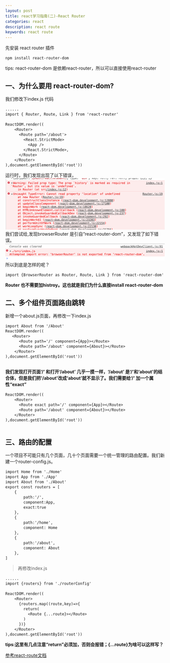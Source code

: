 ```yaml
---
layout: post
title: react学习指南(二)-React Router
categories: react
description: react route
keywords: react route
---
```



先安装 react router 插件
```
npm install react-router-dom
```

tips: react-router-dom 是依赖react-router，所以可以直接使用react-router

## 一、为什么要用 react-router-dom?
我们修改下index.js 代码

```
......
import { Router, Route, Link } from 'react-router'

ReactDOM.render((
    <Router>
      <Route path='/about'>
        <React.StrictMode>
          <App />
        </React.StrictMode>,
      </Route>
    </Router>
),document.getElementById('root'))

```
运行时，我们发现出现了以下错误，
![](/images/react/react-router-01.png)
我们尝试给<Router history={browserRouter}>,发现browserRouter 是引自“react-router-dom”，又发现了如下错误。
![](/images/react/react-router-02.png)
所以到底是怎样的呢？
	
```
import {BrowserRouter as Router, Route, Link } from 'react-router-dom'
```	
	
**Router 也不需要加histroy。这也就是我们为什么直接install react-router-dom**
	
	
## 二、多个组件页面路由跳转
	
新增一个about.js页面，再修改一下index.js
	
	
```
import About from '/About'
ReactDOM.render((
   <Router>
      <Route path='/' component={App}></Route>
      <Route path='/about' component={About}></Route>
    </Router>
),document.getElementById('root'))
	
```
	
**我们发现打开页面‘/’ 和打开‘/about’ 几乎一摸一样，‘/about’ 是‘/’和‘about’的结合体，但是我们把'/about'改成‘about’就不显示了。我们需要给‘/’ 加一个属性“exact”**
	
```
ReactDOM.render((
    <Router>
      <Route exact path='/' component={App}></Route>
      <Route path='/about' component={About}></Route>
    </Router>
),document.getElementById('root'))
	
```

	
	
## 三、路由的配置
	
一个项目不可能只有几个页面，几十个页面需要一个统一管理的路由配置。我们新建一个router-config.js。
	
```
import Home from './Home'
import App from './App'
import About from './About'
export const routers = [
    {
        path:'/',
        component:App,
        exact:true
    },
    {
        path:'/home',
        component: Home
    },
    {
        path:'/about',
        component: About
    },
]
```
	
> 再修改index.js
	
```
......	
import {routers} from './routerConfig'

ReactDOM.render((
    <Router>
      {routers.map((route,key)=>{
        return(
          <Route {...route}></Route>
        )
      })}
    </Router>
),document.getElementById('root'))
```
**tips:这里有几点注意“return”必须加，否则会报错；{...route}为啥可以这样写？**

[参考react-route文档](https://react-router.docschina.org/web)

